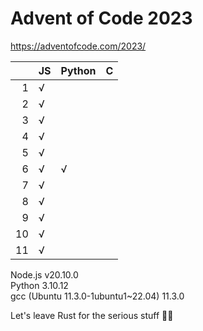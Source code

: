 # Advent of Code 2023

https://adventofcode.com/2023/


|   | JS  |Python | C |
|--:|-----|-------|---|
|  1|  √  |       |   |
|  2|  √  |       |   |
|  3|  √  |       |   |
|  4|  √  |       |   |
|  5|  √  |       |   |
|  6|  √  |   √   |   |
|  7|  √  |       |   |
|  8|  √  |       |   |
|  9|  √  |       |   |
| 10|  √  |       |   |
| 11|  √  |       |   |

Node.js v20.10.0  
Python 3.10.12  
gcc (Ubuntu 11.3.0-1ubuntu1~22.04) 11.3.0  


Let's leave Rust for the serious stuff 🦀🤘
